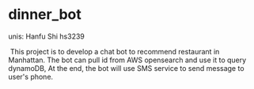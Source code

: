 # dinner_bot
unis: Hanfu Shi hs3239

​		This project is to develop a chat bot to recommend restaurant in Manhattan. The bot can pull id from AWS opensearch and use it to query dynamoDB, At the end, the bot will use SMS service to  send message to user's phone.
